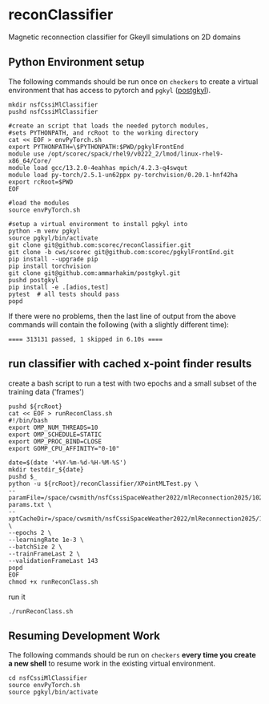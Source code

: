 # reconClassifier
Magnetic reconnection classifier for Gkeyll simulations on 2D domains

## Python Environment setup

The following commands should be run once on `checkers` to create a virtual environment that has access to pytorch and `pgkyl` ([postgkyl](https://github.com/ammarhakim/postgkyl)).

```
mkdir nsfCssiMlClassifier
pushd nsfCssiMlClassifier

#create an script that loads the needed pytorch modules,
#sets PYTHONPATH, and rcRoot to the working directory
cat << EOF > envPyTorch.sh
export PYTHONPATH=\$PYTHONPATH:$PWD/pgkylFrontEnd
module use /opt/scorec/spack/rhel9/v0222_2/lmod/linux-rhel9-x86_64/Core/
module load gcc/13.2.0-4eahhas mpich/4.2.3-q4swqut
module load py-torch/2.5.1-un62ppx py-torchvision/0.20.1-hnf42ha
export rcRoot=$PWD
EOF

#load the modules
source envPyTorch.sh

#setup a virtual environment to install pgkyl into
python -m venv pgkyl
source pgkyl/bin/activate
git clone git@github.com:scorec/reconClassifier.git
git clone -b cws/scorec git@github.com:scorec/pgkylFrontEnd.git
pip install --upgrade pip
pip install torchvision
git clone git@github.com:ammarhakim/postgkyl.git
pushd postgkyl
pip install -e .[adios,test]
pytest  # all tests should pass
popd
```

If there were no problems, then the last line of output from the above commands will contain the following (with a slightly different time):

`==== 313131 passed, 1 skipped in 6.10s ====`


## run classifier with cached x-point finder results


create a bash script to run a test with two epochs and a small subset of the
training data ('frames')

```
pushd ${rcRoot}
cat << EOF > runReconClass.sh
#!/bin/bash
export OMP_NUM_THREADS=10
export OMP_SCHEDULE=STATIC
export OMP_PROC_BIND=CLOSE
export GOMP_CPU_AFFINITY="0-10"

date=$(date '+%Y-%m-%d-%H-%M-%S')
mkdir testdir_${date}
pushd $_
python -u ${rcRoot}/reconClassifier/XPointMLTest.py \
--paramFile=/space/cwsmith/nsfCssiSpaceWeather2022/mlReconnection2025/1024Res_v0/pkpm_2d_turb_p2-params.txt \
--xptCacheDir=/space/cwsmith/nsfCssiSpaceWeather2022/mlReconnection2025/1024Res_v0/cache04082025 \
--epochs 2 \
--learningRate 1e-3 \
--batchSize 2 \
--trainFrameLast 2 \
--validationFrameLast 143
popd
EOF
chmod +x runReconClass.sh
```

run it

```
./runReconClass.sh
```

## Resuming Development Work

The following commands should be run on `checkers` **every time you create a new shell** to resume work in the existing virtual environment.

```
cd nsfCssiMlClassifier
source envPyTorch.sh
source pgkyl/bin/activate
```
